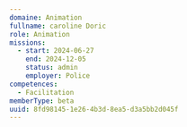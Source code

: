 ```yaml
---
domaine: Animation
fullname: caroline Doric
role: Animation
missions:
  - start: 2024-06-27
    end: 2024-12-05
    status: admin
    employer: Police
competences:
  - Facilitation
memberType: beta
uuid: 8fd98145-1e26-4b3d-8ea5-d3a5bb2d045f
---
```

